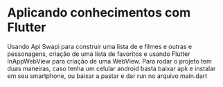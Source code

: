 # Aplicando conhecimentos com Flutter
 Usando Api Swapi para construir uma lista de e filmes e outras e pessonagens, criação de uma lista de favoritos e usando Flutter InAppWebView para criação de uma WebView.
Para rodar o projeto tem duas maneiras, caso tenha um celular android basta baixar apk e instalar em seu smartphone, ou baixar a pastar e dar run no arquivo main.dart
